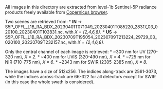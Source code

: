 All images in this directory are extracted from level-1b Sentinel-5P radiance products freely available from [Copernicus browser](https://browser.dataspace.copernicus.eu/?zoom=5&lat=50.16282&lng=20.78613&themeId=DEFAULT-THEME&visualizationUrl=U2FsdGVkX1%2F9LF5Al1oqZalcdpGVkR1qrWF1qXaGBGJgtUPGvCxewM2prABJE8y0ckZxFpQGkP8qedMcSC960rAQW5eAu%2BFhiwrWaqmkEsoA6tRwveOS5r61S3jGWLBZ&datasetId=S2_L2A_CDAS&demSource3D=%22MAPZEN%22&cloudCoverage=30&dateMode=SINGLE).

Two scenes are retrieved from:
	* **IN**  -> S5P_OFFL_L1B_RA_BDX_20230401T071049_20230401T085220_28317_03_020100_20230401T103831.nc, with _X = {2,4,6,8}_.
	* **US** -> S5P_OFFL_L1B_RA_BDX_20230709T195054_20230709T213224_29729_03_020100_20230709T232157.nc, with _X = {2,4,6,8}_.

Only the central channel of each image is retrieved:
	* ~300 nm for UV (270-320 nm), _X = 2_.
	* ~400 nm for UVIS (320-490 nm), _X = 4_.
	* ~725 nm for NIR (710-775 nm), _X = 6_.
	* ~2343 nm for SWIR (2305-2385 nm), _X = 8_.

The images have a size of 512x256. The indices along-track are 2561-3073, while the indices across-track are 66-322 for all detectors except for SWIR (in this case the whole swath is considered).


